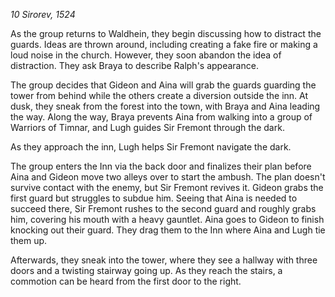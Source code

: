 *10 Sirorev, 1524*

As the group returns to Waldhein, they begin discussing how to distract the guards. Ideas are thrown around, including creating a fake fire or making a loud noise in the church. However, they soon abandon the idea of distraction. They ask Braya to describe Ralph's appearance.

The group decides that Gideon and Aina will grab the guards guarding the tower from behind while the others create a diversion outside the inn. At dusk, they sneak from the forest into the town, with Braya and Aina leading the way. Along the way, Braya prevents Aina from walking into a group of Warriors of Timnar, and Lugh guides Sir Fremont through the dark.

As they approach the inn, Lugh helps Sir Fremont navigate the dark.

The group enters the Inn via the back door and finalizes their plan before Aina and Gideon move two alleys over to start the ambush. The plan doesn't survive contact with the enemy, but Sir Fremont revives it. Gideon grabs the first guard but struggles to subdue him. Seeing that Aina is needed to succeed there, Sir Fremont rushes to the second guard and roughly grabs him, covering his mouth with a heavy gauntlet. Aina goes to Gideon to finish knocking out their guard. They drag them to the Inn where Aina and Lugh tie them up.

Afterwards, they sneak into the tower, where they see a hallway with three doors and a twisting stairway going up. As they reach the stairs, a commotion can be heard from the first door to the right.